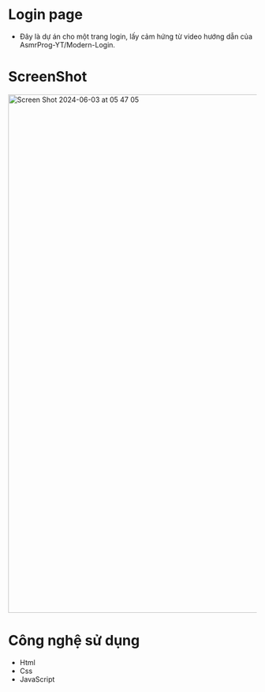 # Login page
- Đây là dự án cho một trang login, lấy cảm hứng từ video hướng dẫn của AsmrProg-YT/Modern-Login.

# ScreenShot
<img width="1050" alt="Screen Shot 2024-06-03 at 05 47 05" src="https://github.com/MT16024/Login-page-/assets/101939561/60376c22-cd2a-4926-9b54-e4583756b275">

# Công nghệ sử dụng
* Html
* Css
* JavaScript
